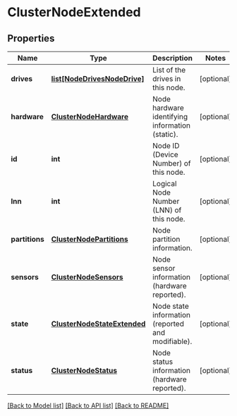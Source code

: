 # ClusterNodeExtended

## Properties
Name | Type | Description | Notes
------------ | ------------- | ------------- | -------------
**drives** | [**list[NodeDrivesNodeDrive]**](NodeDrivesNodeDrive.md) | List of the drives in this node. | [optional] 
**hardware** | [**ClusterNodeHardware**](ClusterNodeHardware.md) | Node hardware identifying information (static). | [optional] 
**id** | **int** | Node ID (Device Number) of this node. | [optional] 
**lnn** | **int** | Logical Node Number (LNN) of this node. | [optional] 
**partitions** | [**ClusterNodePartitions**](ClusterNodePartitions.md) | Node partition information. | [optional] 
**sensors** | [**ClusterNodeSensors**](ClusterNodeSensors.md) | Node sensor information (hardware reported). | [optional] 
**state** | [**ClusterNodeStateExtended**](ClusterNodeStateExtended.md) | Node state information (reported and modifiable). | [optional] 
**status** | [**ClusterNodeStatus**](ClusterNodeStatus.md) | Node status information (hardware reported). | [optional] 

[[Back to Model list]](../README.md#documentation-for-models) [[Back to API list]](../README.md#documentation-for-api-endpoints) [[Back to README]](../README.md)


